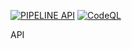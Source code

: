 [![PIPELINE API](https://github.com/w0Iff/api_pipeline/actions/workflows/pipeline.yml/badge.svg?branch=main&event=workflow_run)](https://github.com/w0Iff/api_pipeline/actions/workflows/pipeline.yml) [![CodeQL](https://github.com/w0Iff/api_pipeline/actions/workflows/github-code-scanning/codeql/badge.svg?branch=main&event=workflow_run)](https://github.com/w0Iff/api_pipeline/actions/workflows/github-code-scanning/codeql)

API 
